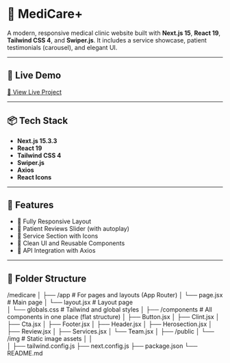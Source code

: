 # 🏥 MediCare+

A modern, responsive medical clinic website built with **Next.js 15**, **React 19**, **Tailwind CSS 4**, and **Swiper.js**. It includes a service showcase, patient testimonials (carousel), and elegant UI.

---

## 🚀 Live Demo

[🔗 View Live Project](https://your-live-site-url.com)  


---

## 📦 Tech Stack

- **Next.js 15.3.3**
- **React 19**
- **Tailwind CSS 4**
- **Swiper.js**
- **Axios**
- **React Icons**

---

## 📸 Features

- 🔹 Fully Responsive Layout
- 🔹 Patient Reviews Slider (with autoplay)
- 🔹 Service Section with Icons
- 🔹 Clean UI and Reusable Components
- 🔹 API Integration with Axios

---

## 📁 Folder Structure
/medicare
│
├── /app                    # For pages and layouts (App Router)
│   └── page.jsx            # Main page
│   └── layout.jsx          # Layout page  
│   └── globals.css         # Tailwind and global styles
│
├── /components             # All components in one place (flat structure)
│   ├── Button.jsx
│   ├── Clint.jsx
│   ├── Cta.jsx
│   ├── Footer.jsx
│   ├── Header.jsx
│   ├── Herosection.jsx
│   ├── Review.jsx
│   ├── Services.jsx
│   └── Team.jsx
│
├── /public
│   └── /img                # Static image assets
│
│            
│
├── tailwind.config.js
├── next.config.js
├── package.json
└── README.md
